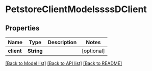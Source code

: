 # PetstoreClientModelssssDClient

## Properties
Name | Type | Description | Notes
------------ | ------------- | ------------- | -------------
**client** | **String** |  | [optional] 

[[Back to Model list]](../README.md#documentation-for-models) [[Back to API list]](../README.md#documentation-for-api-endpoints) [[Back to README]](../README.md)


